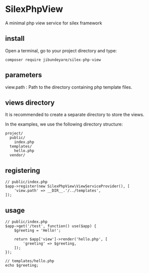 # SilexPhpView

A minimal php view service for silex framework

## install

Open a terminal, go to your project directory and type:

    composer require jibundeyare/silex-php-view

## parameters

view.path : Path to the directory containing php template files.

## views directory

It is recommended to create a separate directory to store the views.

In the examples, we use the following directory structure:

    project/
      public/
        index.php
      templates/
        hello.php
      vendor/

## registering

    // public/index.php
    $app->register(new SilexPhpView\ViewServiceProvider(), [
        'view.path' => __DIR__.'/../templates',
    ]);

## usage

    // public/index.php
    $app->get('/test', function() use($app) {
        $greeting = 'Hello!';

        return $app['view']->render('hello.php', [
            'greeting' => $greeting,
        ]);
    });

    // templates/hello.php
    echo $greeting;

